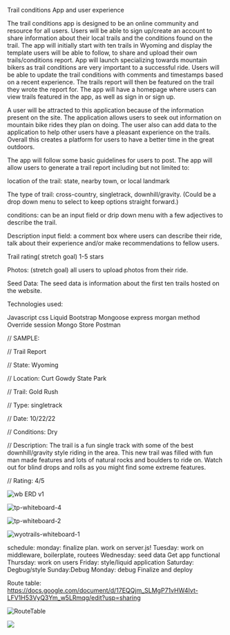 Trail conditions App and user experience

The trail conditions app is designed to be an online community and resource for all users. Users will be able to sign up/create an account to share information about their local trails and the conditions found on the trail. The app will initially start with ten trails in Wyoming and display the template users will be able to follow, to share and upload their own trails/conditions report. App will launch specializing towards mountain bikers as trail conditions are very important to a successful ride. Users will be able to update the trail conditions with comments and timestamps based on a recent experience. The trails report will then be featured on the trail they wrote the report for. The app will have a homepage where users can view trails featured in the app, as well as sign in or sign up. 


 A user will be attracted to this application because of the information present on the site. The application allows users to seek out information on mountain bike rides they plan on doing. The user also can add data to the application to help other users have a pleasant experience on the trails. Overall this creates a platform for users to have a better time in the great outdoors.

The app will follow some basic guidelines for users to post. The app will allow users to generate a trail report including but not limited to: 

location of the trail: state, nearby town, or local landmark

 The type of trail: cross-country, singletrack, downhill/gravity.
	(Could be a drop down menu to select to keep options straight forward.)

conditions: can be an input field or drip down menu with a few adjectives to describe the trail.

Description input field: a comment box where users can describe their ride, talk about their experience and/or make recommendations to fellow users. 

Trail rating( stretch goal) 1-5 stars

Photos: (stretch goal) all users to upload photos from their ride.

Seed Data: The seed data is information about the first ten trails hosted on the website. 

Technologies used:

Javascript
css
Liquid
Bootstrap
Mongoose
express
morgan
method Override
session 
Mongo Store
Postman 

// SAMPLE:

// Trail Report

// State: Wyoming

// Location: Curt Gowdy State Park

// Trail: Gold Rush

// Type: singletrack 

// Date:  10/22/22

// Conditions: Dry

// Description: The trail is a fun single track with some of the best downhill/gravity style riding in the area. This new trail was filled with fun man made features and lots of natural rocks and boulders to ride on. Watch out for blind drops and rolls as you might find some extreme features. 

// Rating: 4/5



![wb ERD v1](https://user-images.githubusercontent.com/112962554/194882192-62ec2024-1cc6-412f-8429-5272962d2545.jpg)

![tp-whiteboard-4](https://user-images.githubusercontent.com/112962554/194882232-e3d68022-0a5e-4615-b417-bddc4ce48148.jpg)

![tp-whiteboard-2](https://user-images.githubusercontent.com/112962554/194881997-f69bf87c-4a19-435c-bc53-11c4eac3813b.jpg)

![wyotrails-whiteboard-1](https://user-images.githubusercontent.com/112962554/194882605-ad8f1c25-8155-46ba-b87b-1d0705859eab.jpg)


schedule:
monday: finalize plan. work on server.js!
Tuesday: work on middleware, boilerplate, routees 
Wednesday: seed data
Get app functional
Thursday: work on users
Friday: style/liquid application
Saturday: Degbug/style
Sunday:Debug
Monday: debug Finalize and deploy


Route table: https://docs.google.com/document/d/17EQQjm_SLMgP71vHW4Ivt-LFV1H53VyQ3Ym_w5LRmqg/edit?usp=sharing


 ![RouteTable](WyoTrails/projectTwoImages/RouteTable.png)

<img src= "/Users/samphillips/sei/projects/WyoTrails/projectTwoImages/RouteTable.png" >